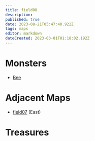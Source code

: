 ```yaml
---
title: field08
description: 
published: true
date: 2023-08-21T05:47:40.922Z
tags: maps
editor: markdown
dateCreated: 2023-03-01T01:18:02.192Z
---
```


# Monsters
 * [Bee](/monsters/bee)

# Adjacent Maps
 * [field07](/maps/field07) (East)

# Treasures

